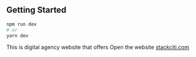 
## Getting Started

```bash
npm run dev
# or
yarn dev
```

This is digital agency website that offers 
Open the website [stackciti.com](http://www.stackiciti.com/)


